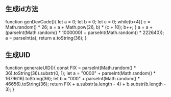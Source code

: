 ## 生成id方法
function genDevCode(){
    let a = 0;
    let b = 0;
    let c = 0;
    while(b<4){
        c = Math.random() * 26;
        a = a + Math.pow(26, b) * (c + 10);
        b++;
    }
    a = a + (parseInt(Math.random() * 1000000) + parseInt(Math.random() * 222640));
    a = parseInt(a);
    return a.toString(36);
}

## 生成UID
function generateUID(){
    const FIX = parseInt(Math.random() * 36).toString(36).substr(0, 1);
    let a = "0000" + parseInt(Math.random() * 1679616).toString(36);
    let b = "000" + parseInt(Math.random() * 46656).toString(36);
    return FIX + a.substr(a.length - 4) + b.substr(b.length - 3);
}
